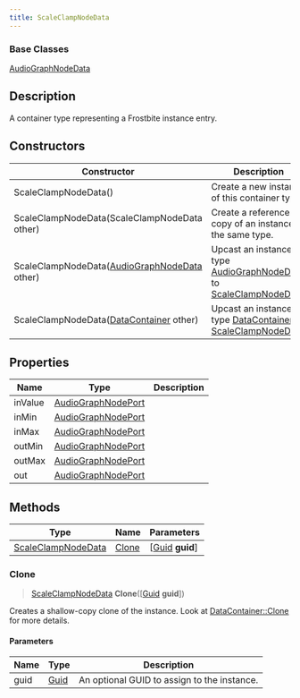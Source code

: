 ```yaml
---
title: ScaleClampNodeData
---
```

### Base Classes

[AudioGraphNodeData](/vext/ref/fb/audiographnodedata/)

## Description

A container type representing a Frostbite instance entry.

## Constructors

| Constructor                                                                   | Description                                                                                                                 |
| ----------------------------------------------------------------------------- | --------------------------------------------------------------------------------------------------------------------------- |
| ScaleClampNodeData()                                                          | Create a new instance of this container type.                                                                               |
| ScaleClampNodeData(ScaleClampNodeData other)                                  | Create a reference copy of an instance of the same type.                                                                    |
| ScaleClampNodeData([AudioGraphNodeData](/vext/ref/fb/audiographnodedata/) other)            | Upcast an instance of type [AudioGraphNodeData](/vext/ref/fb/audiographnodedata/) to [ScaleClampNodeData](/vext/ref/fb/scaleclampnodedata/).            |
| ScaleClampNodeData([DataContainer](/vext/ref/shared/class/datacontainer) other) | Upcast an instance of type [DataContainer](/vext/ref/shared/class/datacontainer) to [ScaleClampNodeData](/vext/ref/fb/scaleclampnodedata/). |

## Properties

| Name    | Type                                     | Description |
| ------- | ---------------------------------------- | ----------- |
| inValue | [AudioGraphNodePort](/vext/ref/fb/audiographnodeport/) |             |
| inMin   | [AudioGraphNodePort](/vext/ref/fb/audiographnodeport/) |             |
| inMax   | [AudioGraphNodePort](/vext/ref/fb/audiographnodeport/) |             |
| outMin  | [AudioGraphNodePort](/vext/ref/fb/audiographnodeport/) |             |
| outMax  | [AudioGraphNodePort](/vext/ref/fb/audiographnodeport/) |             |
| out     | [AudioGraphNodePort](/vext/ref/fb/audiographnodeport/) |             |

## Methods

| Type                                     | Name            | Parameters                                     |
| ---------------------------------------- | --------------- | ---------------------------------------------- |
| [ScaleClampNodeData](/vext/ref/fb/scaleclampnodedata/) | [Clone](#clone) | \[[Guid](/vext/ref/shared/class/guid) **guid**\] |

### Clone

> [ScaleClampNodeData](/vext/ref/fb/scaleclampnodedata/) **Clone**(\[[Guid](/vext/ref/shared/class/guid) **guid**\])

Creates a shallow-copy clone of the instance. Look at [DataContainer::Clone](/vext/ref/shared/class/datacontainer#clone) for more details.

#### Parameters

| Name | Type         | Description                                 |
| ---- | ------------ | ------------------------------------------- |
| guid | [Guid](/vext/ref/shared/class/guid/) | An optional GUID to assign to the instance. |
